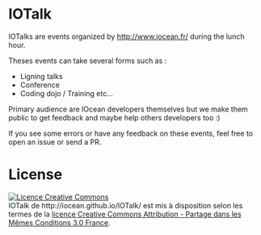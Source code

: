 IOTalk
======

IOTalks are events organized by http://www.iocean.fr/ during the lunch hour.

Theses events can take several forms such as :

- Ligning talks
- Conference
- Coding dojo / Training
etc...

Primary audience are IOcean developers themselves but we make them public to get feedback and maybe help others developers too :)

If you see some errors or have any feedback on these events, feel free to open an issue or send a PR.

License
=======

<a rel="license" href="http://creativecommons.org/licenses/by-sa/3.0/fr/">
    <img alt="Licence Creative Commons" style="border-width:0" src="http://i.creativecommons.org/l/by-sa/3.0/fr/88x31.png" />
</a><br />
IOTalk de <a>http://iocean.github.io/IOTalk/</a> est mis à disposition selon les termes de la <a rel="license" href="http://creativecommons.org/licenses/by-sa/3.0/fr/">licence Creative Commons Attribution -  Partage dans les Mêmes Conditions 3.0 France</a>.